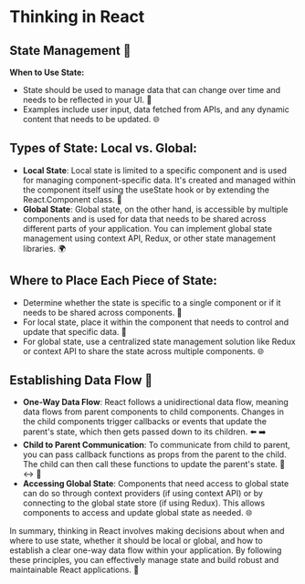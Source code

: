 # Thinking in React

## State Management 🧠

**When to Use State:**

- State should be used to manage data that can change over time and needs to be reflected in your UI. 🔄
- Examples include user input, data fetched from APIs, and any dynamic content that needs to be updated. 🌐

## Types of State: Local vs. Global:

- **Local State**: Local state is limited to a specific component and is used for managing component-specific data. It's created and managed within the component itself using the useState hook or by extending the React.Component class. 🏡
- **Global State**: Global state, on the other hand, is accessible by multiple components and is used for data that needs to be shared across different parts of your application. You can implement global state management using context API, Redux, or other state management libraries. 🌍

## Where to Place Each Piece of State:

- Determine whether the state is specific to a single component or if it needs to be shared across components. 📍
- For local state, place it within the component that needs to control and update that specific data. 🏢
- For global state, use a centralized state management solution like Redux or context API to share the state across multiple components. 🌐

## Establishing Data Flow 🌊

- **One-Way Data Flow**:
  React follows a unidirectional data flow, meaning data flows from parent components to child components. Changes in the child components trigger callbacks or events that update the parent's state, which then gets passed down to its children. ⬅️ ➡️
- **Child to Parent Communication**:
  To communicate from child to parent, you can pass callback functions as props from the parent to the child. The child can then call these functions to update the parent's state. 🧒 ↔️ 🧔
- **Accessing Global State**:
  Components that need access to global state can do so through context providers (if using context API) or by connecting to the global state store (if using Redux). This allows components to access and update global state as needed. 🌐

In summary, thinking in React involves making decisions about when and where to use state, whether it should be local or global, and how to establish a clear one-way data flow within your application. By following these principles, you can effectively manage state and build robust and maintainable React applications. 🚀
